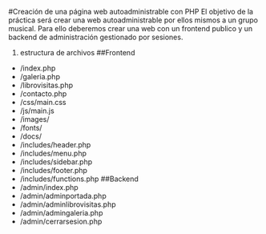 #Creación de una página web autoadministrable con PHP
El objetivo de la práctica será crear una web autoadministrable por ellos mismos a un grupo musical. 
Para ello deberemos crear una web con un frontend publico y un backend de administración gestionado por sesiones.

1.    estructura de archivos
   ##Frontend
  * /index.php
  * /galeria.php
  * /librovisitas.php
  * /contacto.php
  * /css/main.css
  * /js/main.js
  * /images/
  * /fonts/
  * /docs/
  * /includes/header.php
  * /includes/menu.php
  * /includes/sidebar.php
  * /includes/footer.php
  * /includes/functions.php
  ##Backend
  * /admin/index.php
  * /admin/adminportada.php
  * /admin/adminlibrovisitas.php
  * /admin/admingaleria.php
  * /admin/cerrarsesion.php





